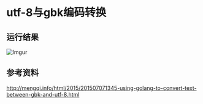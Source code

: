 # utf-8与gbk编码转换

## 运行结果
![Imgur](https://i.imgur.com/XrGGsXM.png)

## 参考资料
http://mengqi.info/html/2015/201507071345-using-golang-to-convert-text-between-gbk-and-utf-8.html